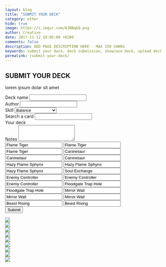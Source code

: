 ```yaml
---
layout: blog
title: "SUBMIT YOUR DECK"
category: other
hide: true
image: https://i.imgur.com/AJBBqGQ.png
author: Creative
date: 2017-11-12 18:05:00 +0200
comments: false
description: ADD PAGE DESCRIPTION HERE - MAX 150 CHARS
keywords: submit your deck, deck submission, showcase deck, upload deck, deck
permalink: /submit-your-deck/
---
```


<div class="section">
    <h2>SUBMIT YOUR DECK</h2>
    <p>lorem ipsum dolar sit amet</p>
</div>

<div class="section">
    <form class="deck-submission" method="post" action="https://api.staticman.net/v2/entry/orctamer/duellinks/master">
        <div class="row">
            <div class="form-group col-sm-12">
                <label for="name">Deck name</label>
                <input type="text" class="form-control" id="name" name="fields[name]">
            </div>
            <div class="form-group col-sm-12">
                <label for="author">Author</label>
                <input type="text" class="form-control" id="author" name="fields[author]">
            </div>
            <div class="form-group col-sm-12">
                <label for="skill">Skill</label>
                <select class="form-control" id="skill" name="fields[skill]">
                    <option>Balance</option>
                    <option>Restart</option>
                    <option>The Tie That Binds</option>
                    <option>Mind Scan</option>
                    <option>Destiny Draw</option>
                </select>
            </div>
            <div class="form-group col-sm-5 card-search">
                <label for="searcher">Search a card</label>
                <input type="text" class="form-control" data-bind="textInput: searchTerm">
                <div id="deck">
                    <div id="cards" data-bind="foreach: filteredCards">
                        <div class="item" data-bind="attr: {'data-name': name}">
                            <a><img class="dcards" data-bind="attr: { src: $root.GetCardUrl(name) }" alt=""></a> 
                        </div>
                    </div>
                </div>
            </div>
            <div class="form-group col-sm-7 card-display">
                <label for="searcher">Your deck</label>
                <div id="deck" class="user-deck">
                    <div id="cards" data-bind="foreach: selectedMainCards">
                        <div class="item" data-bind="attr: {'data-name': $rawData}">
                            <a><img class="dcards" data-bind="attr: { src: $root.GetCardUrl($rawData) }" alt=""></a>
                        </div>
                    </div>
                </div>
            </div>
            <div class="form-group col-sm-12">
                <label for="notes">Notes</label>
                <textarea class="form-control" id="notes" name="fields[notes]" rows="3"></textarea>
            </div>
            <div class="form-group col-sm-12 hidden">
                <input type="text" class="form-control" id="main01" name="fields[main01]" value="Flame Tiger">
                <input type="text" class="form-control" id="main02" name="fields[main02]" value="Flame Tiger">
                <input type="text" class="form-control" id="main03" name="fields[main03]" value="Flame Tiger">
                <input type="text" class="form-control" id="main04" name="fields[main04]" value="Caninetaur">
                <input type="text" class="form-control" id="main05" name="fields[main05]" value="Caninetaur">
                <input type="text" class="form-control" id="main06" name="fields[main06]" value="Caninetaur">
                <input type="text" class="form-control" id="main07" name="fields[main07]" value="Hazy Flame Sphynx">
                <input type="text" class="form-control" id="main08" name="fields[main08]" value="Hazy Flame Sphynx">
                <input type="text" class="form-control" id="main09" name="fields[main09]" value="Hazy Flame Sphynx">
                <input type="text" class="form-control" id="main10" name="fields[main10]" value="Soul Exchange">
                <input type="text" class="form-control" id="main11" name="fields[main11]" value="Enemy Controller">
                <input type="text" class="form-control" id="main12" name="fields[main12]" value="Enemy Controller">
                <input type="text" class="form-control" id="main13" name="fields[main13]" value="Enemy Controller">
                <input type="text" class="form-control" id="main14" name="fields[main14]" value="Floodgate Trap Hole">
                <input type="text" class="form-control" id="main15" name="fields[main15]" value="Floodgate Trap Hole">
                <input type="text" class="form-control" id="main16" name="fields[main16]" value="Mirror Wall">
                <input type="text" class="form-control" id="main17" name="fields[main17]" value="Mirror Wall">
                <input type="text" class="form-control" id="main18" name="fields[main18]" value="Mirror Wall">
                <input type="text" class="form-control" id="main19" name="fields[main19]" value="Beast Rising">
                <input type="text" class="form-control" id="main20" name="fields[main20]" value="Beast Rising">
            </div>
            <div class="form-group col-sm-1">
                <button type="submit" class="btn btn-primary">Submit</button>
            </div>
        </div>
    </form>
    <div class="game-board hidden">
        <div class="card-slot-row">
            <div class="card-slot"><img src="http://img3.wikia.nocookie.net/__cb20130902115200/yugioh/images/e/ee/Back-ZX-Site.png" /></div>
            <div class="card-slot"></div>
            <div class="card-slot"><img src="http://img3.wikia.nocookie.net/__cb20130902115200/yugioh/images/e/ee/Back-ZX-Site.png" /></div>
            <div class="card-slot"></div>
            <div class="card-slot"></div>
        </div>
        <div class="card-slot-row">
            <div class="card-slot"><img src="https://yugiohprices.com/api/card_image/Machine_Angel_Ritual" /></div>
            <div class="card-slot"></div>
            <div class="card-slot"><img src="https://yugiohprices.com/api/card_image/Cyber_Angel_Dakini" /></div>
            <div class="card-slot"></div>
            <div class="card-slot"></div>
        </div>
        <div class="game-phase"></div>
        <div class="card-slot-row">
            <div class="card-slot"></div>
            <div class="card-slot"></div>
            <div class="card-slot"><img src="https://yugiohprices.com/api/card_image/Black_Dragon_Ninja" /></div>
            <div class="card-slot"><img class="rotated" src="https://yugiohprices.com/api/card_image/Crimson_Ninja" /></div>
            <div class="card-slot"><img src="https://yugiohprices.com/api/card_image/Ninjitsu_Art_of_Transformation" /></div>
        </div>
        <div class="card-slot-row">
            <div class="card-slot"></div>
            <div class="card-slot"></div>
            <div class="card-slot"><img src="http://img3.wikia.nocookie.net/__cb20130902115200/yugioh/images/e/ee/Back-ZX-Site.png" /></div>
            <div class="card-slot"></div>
            <div class="card-slot"><img src="http://img3.wikia.nocookie.net/__cb20130902115200/yugioh/images/e/ee/Back-ZX-Site.png" /></div>
        </div>
    </div>
</div>